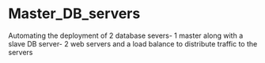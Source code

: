 # Master_DB_servers
Automating the deployment of 2 database severs- 1 master along with a slave DB server- 2 web servers and a load balance to distribute traffic to the servers  
